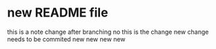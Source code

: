 # new README file

this is a note change after branching
no
this is the change
new change needs to be commited
new new new new 